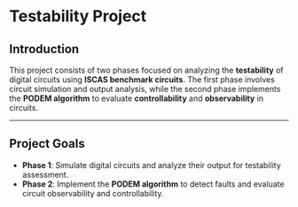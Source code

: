 # Testability Project

## Introduction
This project consists of two phases focused on analyzing the **testability** of digital circuits using **ISCAS benchmark circuits**. The first phase involves circuit simulation and output analysis, while the second phase implements the **PODEM algorithm** to evaluate **controllability** and **observability** in circuits.

---

## Project Goals
- **Phase 1**: Simulate digital circuits and analyze their output for testability assessment.
- **Phase 2**: Implement the **PODEM algorithm** to detect faults and evaluate circuit observability and controllability.
